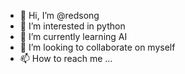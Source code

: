 - 👋 Hi, I’m @redsong
- 👀 I’m interested in python
- 🌱 I’m currently learning AI
- 💞️ I’m looking to collaborate on myself
- 📫 How to reach me ...

<!---
iredsong/iredsong is a ✨ special ✨ repository because its `README.md` (this file) appears on your GitHub profile.
You can click the Preview link to take a look at your changes.
--->
